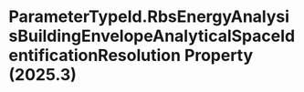# ParameterTypeId.RbsEnergyAnalysisBuildingEnvelopeAnalyticalSpaceIdentificationResolution Property (2025.3)

﻿
